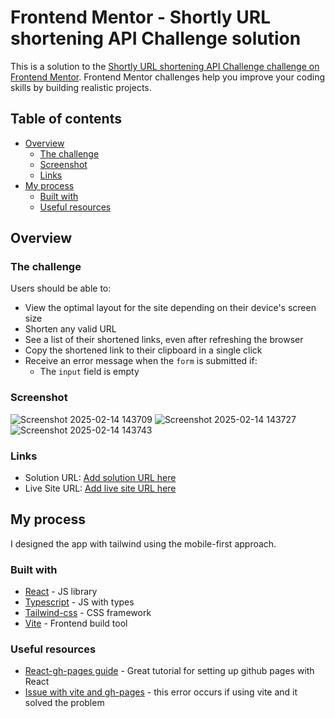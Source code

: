# Frontend Mentor - Shortly URL shortening API Challenge solution

This is a solution to the [Shortly URL shortening API Challenge challenge on Frontend Mentor](https://www.frontendmentor.io/challenges/url-shortening-api-landing-page-2ce3ob-G). Frontend Mentor challenges help you improve your coding skills by building realistic projects. 

## Table of contents

- [Overview](#overview)
  - [The challenge](#the-challenge)
  - [Screenshot](#screenshot)
  - [Links](#links)
- [My process](#my-process)
  - [Built with](#built-with)
  - [Useful resources](#useful-resources)

## Overview

### The challenge

Users should be able to:

- View the optimal layout for the site depending on their device's screen size
- Shorten any valid URL
- See a list of their shortened links, even after refreshing the browser
- Copy the shortened link to their clipboard in a single click
- Receive an error message when the `form` is submitted if:
  - The `input` field is empty

### Screenshot

![Screenshot 2025-02-14 143709](https://github.com/user-attachments/assets/8dc4e26b-cacc-422f-8aa8-bea64347fd41)
![Screenshot 2025-02-14 143727](https://github.com/user-attachments/assets/96a0478b-12b3-462b-8192-c4e782cf49af)
![Screenshot 2025-02-14 143743](https://github.com/user-attachments/assets/42a7d248-a91e-4e35-878c-67325e199a9b)

### Links

- Solution URL: [Add solution URL here](https://your-solution-url.com)
- Live Site URL: [Add live site URL here](https://your-live-site-url.com)

## My process

I designed the app with tailwind using the mobile-first approach. 

### Built with

- [React](https://reactjs.org/) - JS library
- [Typescript](https://www.typescriptlang.org/) - JS with types
- [Tailwind-css](https://tailwindcss.com/) - CSS framework
- [Vite](https://vite.dev/) - Frontend build tool

### Useful resources

- [React-gh-pages guide](https://github.com/gitname/react-gh-pages) - Great tutorial for setting up github pages with React
- [Issue with vite and gh-pages](https://github.com/tschaub/gh-pages/issues/485) - this error occurs if using vite and it solved the problem

